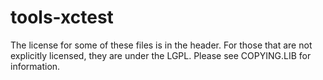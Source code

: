 # tools-xctest

The license for some of these files is in the header.  For those that are not explicitly licensed, they are under the LGPL.  Please see COPYING.LIB for information.
